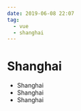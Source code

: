 ```yaml
---
date: 2019-06-08 22:07
tag:
  - vue
  - shanghai
---
```


# Shanghai

- Shanghai
- Shanghai
- Shanghai
